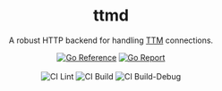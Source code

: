 <div align="center">
    <h1>ttmd</h1>
    <p>A robust HTTP backend for handling <a href="https://github.com/desertwitch/TTM-unRAID">TTM</a> connections.</p>
</div>

<div align="center">
<a href="https://pkg.go.dev/github.com/desertwitch/ttmd"><img src="https://pkg.go.dev/badge/github.com/desertwitch/ttmd.svg" alt="Go Reference"></a>
<a href="https://goreportcard.com/report/github.com/desertwitch/ttmd"><img alt="Go Report" src="https://goreportcard.com/badge/github.com/desertwitch/ttmd"></a>
<br /><br />
<img alt="CI Lint" src="https://github.com/desertwitch/ttmd/actions/workflows/golangci-lint.yml/badge.svg">
<img alt="CI Build" src="https://github.com/desertwitch/ttmd/actions/workflows/golang-build.yml/badge.svg">
<img alt="CI Build-Debug" src="https://github.com/desertwitch/ttmd/actions/workflows/golang-build-debug.yml/badge.svg">
</div>
<br />
